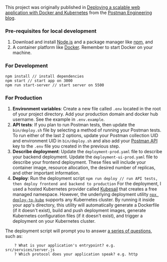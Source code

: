 This project was originally published in [Deploying a scalable web application with Docker and Kubernetes](link) from the [Postman Engineering blog](https://medium.com/postman-engineering).

### Pre-requisites for local development
1. Download and install [Node.js](https://nodejs.org/en/) and a package manager like [npm](https://www.npmjs.com/), and
1. A container platform like [Docker](https://www.docker.com/get-started). Remember to start Docker on your machine.

### For Development

    npm install // install dependencies
    npm start // start app on 3000
    npm run start-server // start server on 5500

### For Production

1. **Environment variables**: Create a new file called `.env` located in the root of your project directory. Add your production domain and docker hub username. See the example in `.env.example`. 
1. **API tests**: If you plan to run Postman tests, then update the `bin/deploy.sh` file by selecting a method of running your Postman tests. To run either of the last 2 options, update your Postman collection UID and environment UID in `bin/deploy.sh` and also add your [Postman API](https://docs.api.getpostman.com/) key to the `.env` file you created in the previous step.
1. **Describe deployment**: Update the `deployment-prod.yaml` file to describe your backend deployment. Update the `deployment-ui-prod.yaml` file to describe your frontend deployment. These files will include your container image, resource allocation, the desired number of replicas, and other important information.
1. **Deploy**: Run the deployment script
    `npm run deploy // run API tests, then deploy frontend and backend to production`
For the deployment, I used a hosted Kubernetes provider called [Kubesail](https://kubesail.com/) that creates a free managed namespace. However, the underlying deployment utility [`npx deploy-to-kube`](https://github.com/kubesail/deploy-to-kube) supports any Kubernetes cluster. By running it inside your app's directory, this utility will automatically generate a Dockerfile (if it doesn't exist), build and push deployment images, generate Kubernetes configuration files (if it doesn't exist), and trigger a deployment on your Kubernetes cluster. 

The deployment script will prompt you to answer [a series of questions](https://kubesail.com/blog/deploying-node-apps-the-right-way), such as:
```
    ? What is your application's entrypoint? e.g. src/services/server.js
    ? Which protocol does your application speak? e.g. http
```
